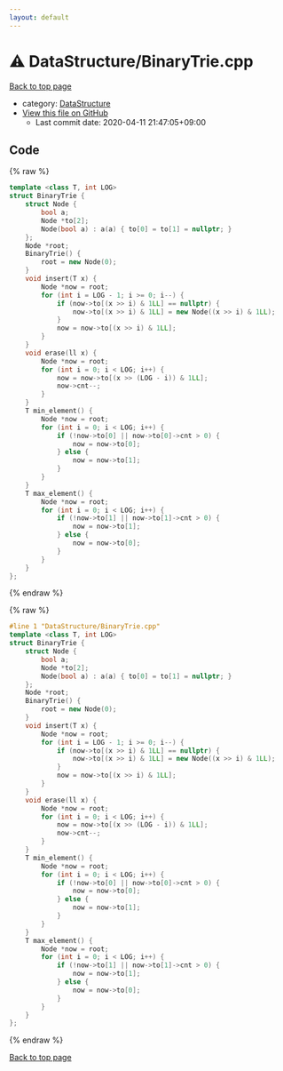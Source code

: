 ```yaml
---
layout: default
---
```


<!-- mathjax config similar to math.stackexchange -->
<script type="text/javascript" async
  src="https://cdnjs.cloudflare.com/ajax/libs/mathjax/2.7.5/MathJax.js?config=TeX-MML-AM_CHTML">
</script>
<script type="text/x-mathjax-config">
  MathJax.Hub.Config({
    TeX: { equationNumbers: { autoNumber: "AMS" }},
    tex2jax: {
      inlineMath: [ ['$','$'] ],
      processEscapes: true
    },
    "HTML-CSS": { matchFontHeight: false },
    displayAlign: "left",
    displayIndent: "2em"
  });
</script>

<script type="text/javascript" src="https://cdnjs.cloudflare.com/ajax/libs/jquery/3.4.1/jquery.min.js"></script>
<script src="https://cdn.jsdelivr.net/npm/jquery-balloon-js@1.1.2/jquery.balloon.min.js" integrity="sha256-ZEYs9VrgAeNuPvs15E39OsyOJaIkXEEt10fzxJ20+2I=" crossorigin="anonymous"></script>
<script type="text/javascript" src="../../assets/js/copy-button.js"></script>
<link rel="stylesheet" href="../../assets/css/copy-button.css" />


# :warning: DataStructure/BinaryTrie.cpp

<a href="../../index.html">Back to top page</a>

* category: <a href="../../index.html#5e248f107086635fddcead5bf28943fc">DataStructure</a>
* <a href="{{ site.github.repository_url }}/blob/master/DataStructure/BinaryTrie.cpp">View this file on GitHub</a>
    - Last commit date: 2020-04-11 21:47:05+09:00




## Code

<a id="unbundled"></a>
{% raw %}
```cpp
template <class T, int LOG>
struct BinaryTrie {
    struct Node {
        bool a;
        Node *to[2];
        Node(bool a) : a(a) { to[0] = to[1] = nullptr; }
    };
    Node *root;
    BinaryTrie() {
        root = new Node(0);
    }
    void insert(T x) {
        Node *now = root;
        for (int i = LOG - 1; i >= 0; i--) {
            if (now->to[(x >> i) & 1LL] == nullptr) {
                now->to[(x >> i) & 1LL] = new Node((x >> i) & 1LL);
            }
            now = now->to[(x >> i) & 1LL];
        }
    }
    void erase(ll x) {
        Node *now = root;
        for (int i = 0; i < LOG; i++) {
            now = now->to[(x >> (LOG - i)) & 1LL];
            now->cnt--;
        }
    }
    T min_element() {
        Node *now = root;
        for (int i = 0; i < LOG; i++) {
            if (!now->to[0] || now->to[0]->cnt > 0) {
                now = now->to[0];
            } else {
                now = now->to[1];
            }
        }
    }
    T max_element() {
        Node *now = root;
        for (int i = 0; i < LOG; i++) {
            if (!now->to[1] || now->to[1]->cnt > 0) {
                now = now->to[1];
            } else {
                now = now->to[0];
            }
        }
    }
};
```
{% endraw %}

<a id="bundled"></a>
{% raw %}
```cpp
#line 1 "DataStructure/BinaryTrie.cpp"
template <class T, int LOG>
struct BinaryTrie {
    struct Node {
        bool a;
        Node *to[2];
        Node(bool a) : a(a) { to[0] = to[1] = nullptr; }
    };
    Node *root;
    BinaryTrie() {
        root = new Node(0);
    }
    void insert(T x) {
        Node *now = root;
        for (int i = LOG - 1; i >= 0; i--) {
            if (now->to[(x >> i) & 1LL] == nullptr) {
                now->to[(x >> i) & 1LL] = new Node((x >> i) & 1LL);
            }
            now = now->to[(x >> i) & 1LL];
        }
    }
    void erase(ll x) {
        Node *now = root;
        for (int i = 0; i < LOG; i++) {
            now = now->to[(x >> (LOG - i)) & 1LL];
            now->cnt--;
        }
    }
    T min_element() {
        Node *now = root;
        for (int i = 0; i < LOG; i++) {
            if (!now->to[0] || now->to[0]->cnt > 0) {
                now = now->to[0];
            } else {
                now = now->to[1];
            }
        }
    }
    T max_element() {
        Node *now = root;
        for (int i = 0; i < LOG; i++) {
            if (!now->to[1] || now->to[1]->cnt > 0) {
                now = now->to[1];
            } else {
                now = now->to[0];
            }
        }
    }
};

```
{% endraw %}

<a href="../../index.html">Back to top page</a>

